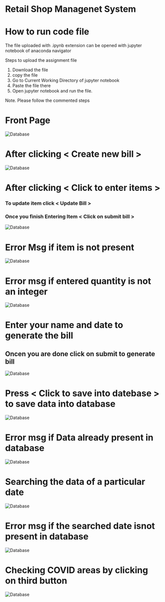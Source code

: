 # Retail Shop Managenet System


# How to run code file
The file uploaded with .ipynb extension can be opened with jupyter notebook of anaconda navigator 

Steps to upload the assignment file
 1. Download the file
 2. copy the file
 3. Go to Current Working Directory of jupyter notebook
 4. Paste the file there
 5. Open jupyter notebook and run the file.
 
 Note. Please follow the commented steps








# Front Page

![Database](https://github.com/6613pranav/EXternship-JSS/blob/master/Screen%20Shots-Externship/front%20page.PNG)








# After clicking < Create  new bill >

![Database](https://github.com/6613pranav/EXternship-JSS/blob/master/Screen%20Shots-Externship/create%20a%20bill%20main%20page.PNG)








# After clicking < Click to enter items >
### To update item click < Update Bill >
### Once you finish Entering Item  < Click on submit bill >
![Database](https://github.com/6613pranav/EXternship-JSS/blob/master/Screen%20Shots-Externship/Entering%20items.PNG)









# Error Msg if item is not present
![Database](https://github.com/6613pranav/EXternship-JSS/blob/master/Screen%20Shots-Externship/error%20msg%20for%20items%20not%20present.PNG)








# Error msg if entered quantity is not an integer
![Database](https://github.com/6613pranav/EXternship-JSS/blob/master/Screen%20Shots-Externship/error%20msg%20for%20quantity%20not%20an%20integer.PNG)

# Enter your name and date to generate the bill 
## Oncen you are done click on submit to generate bill
![Database](https://github.com/6613pranav/EXternship-JSS/blob/master/Screen%20Shots-Externship/after%20clicking%20submit.PNG)




# Press < Click to save into datebase > to save data into database
![Database](https://github.com/6613pranav/EXternship-JSS/blob/master/Screen%20Shots-Externship/saving%20into%20database.PNG)







# Error msg if Data already present in database
![Database](https://github.com/6613pranav/EXternship-JSS/blob/master/Screen%20Shots-Externship/error%20msg%20if%20date%20already%20is%20present%20in%20database.PNG)




# Searching the data  of a particular date 
![Database](https://github.com/6613pranav/EXternship-JSS/blob/master/Screen%20Shots-Externship/searching%20the%20data%20on%20a%20particular%20date.PNG)





# Error msg if the searched date isnot present in database
![Database](https://github.com/6613pranav/EXternship-JSS/blob/master/Screen%20Shots-Externship/error%20msg%20if%20date%20is%20not%20present.PNG)





# Checking COVID areas by clicking  on third button
![Database](https://github.com/6613pranav/EXternship-JSS/blob/master/Screen%20Shots-Externship/clicking%20on%20button%20to%20check%20the%20area%20is%20a%20COVID%20Region%20or%20not.PNG)





